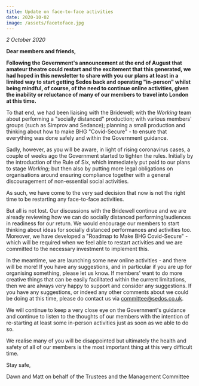 ```yaml
---
title: Update on face-to-face activities
date: 2020-10-02
image: /assets/facetoface.jpg
---
```

*2 October 2020*

**Dear members and friends,**

**Following the Government's announcement at the end of August that amateur theatre could restart and the excitement that this generated, we had hoped in this newsletter to share with you our plans at least in a limited way to start getting Sedos back and operating "in-person" whilst being mindful, of course, of the need to continue online activities, given the inability or reluctance of many of our members to travel into London at this time.**

To that end, we had been liaising with the Bridewell; with the *Working* team about performing a "socially distanced" production; with various members' groups (such as Simprov and Sedance); planning a small production and thinking about how to make BHG "Covid-Secure" - to ensure that everything was done safely and within the Government guidance.

Sadly, however, as you will be aware, in light of rising coronavirus cases, a couple of weeks ago the Government started to tighten the rules. Initially by the introduction of the Rule of Six, which immediately put paid to our plans to stage *Working*; but then also by putting more legal obligations on organisations around ensuring compliance together with a general discouragement of non-essential social activities.

As such, we have come to the very sad decision that now is not the right time to be restarting any face-to-face activities.

But all is not lost. Our discussions with the Bridewell continue and we are already reviewing how we can do socially distanced performing/audiences in readiness for our return. We would encourage our members to start thinking about ideas for socially distanced performances and activities too. Moreover, we have developed a "Roadmap to Make BHG Covid-Secure" - which will be required when we feel able to restart activities and we are committed to the necessary investment to implement this.

In the meantime, we are launching some new online activities - and there will be more! If you have any suggestions, and in particular if you are up for organising something, please let us know. If members' want to do more creative things that can be easily facilitated within the current limitations, then we are always very happy to support and consider any suggestions. If you have any suggestions, or indeed any other comments about we could be doing at this time, please do contact us via [committee@sedos.co.uk](mailto:committee@sedos.co.uk).

We will continue to keep a very close eye on the Government's guidance and continue to listen to the thoughts of our members with the intention of re-starting at least some in-person activities just as soon as we able to do so.

We realise many of you will be disappointed but ultimately the health and safety of all of our members is the most important thing at this very difficult time.

Stay safe,

Dawn and Matt on behalf of the Trustees and the Management Committee